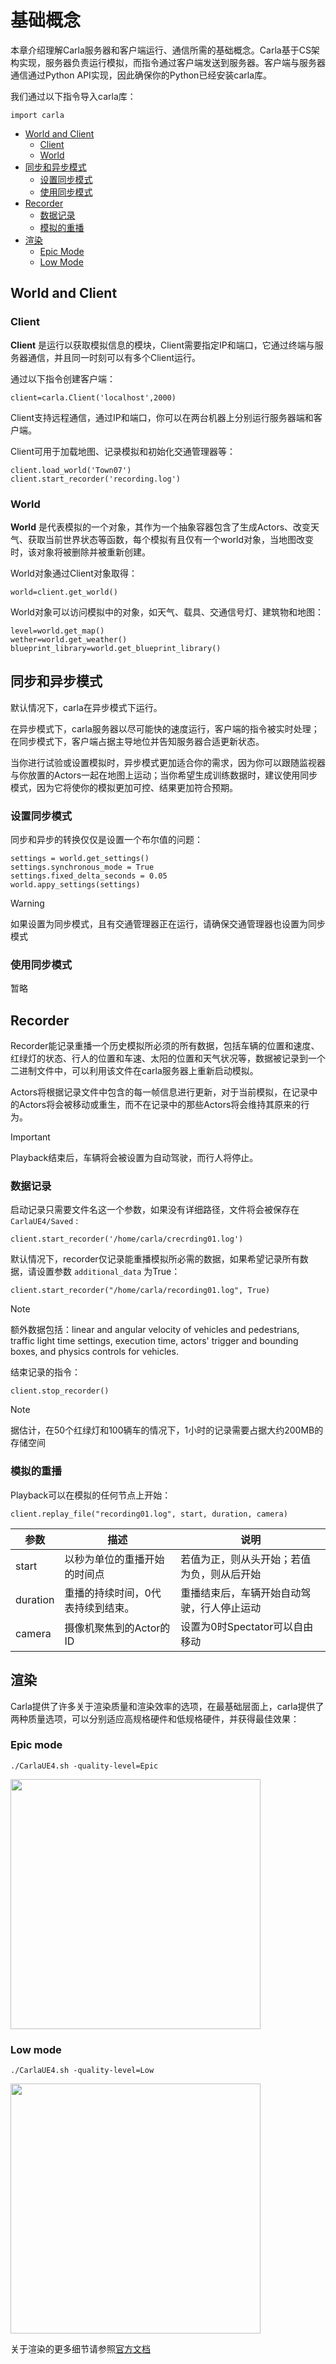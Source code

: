 # 基础概念

本章介绍理解Carla服务器和客户端运行、通信所需的基础概念。Carla基于CS架构实现，服务器负责运行模拟，而指令通过客户端发送到服务器。客户端与服务器通信通过Python API实现，因此确保你的Python已经安装carla库。

我们通过以下指令导入carla库：

```
import carla
```

- [World and Client](#world-and-client)
    - [Client](#client)
    - [World](#world)
- [同步和异步模式](#同步和异步模式)
    - [设置同步模式](#设置同步模式)
    - [使用同步模式](#使用同步模式)
- [Recorder](#recorder)
    - [数据记录](#数据记录)
    - [模拟的重播](#模拟的重播)
- [渲染](#渲染)
    - [Epic Mode](#epic-mode)
    - [Low Mode](#low-mode)

## World and Client

### Client

**Client** 是运行以获取模拟信息的模块，Client需要指定IP和端口，它通过终端与服务器通信，并且同一时刻可以有多个Client运行。

通过以下指令创建客户端：

```
client=carla.Client('localhost',2000)
```

Client支持远程通信，通过IP和端口，你可以在两台机器上分别运行服务器端和客户端。

Client可用于加载地图、记录模拟和初始化交通管理器等：

```
client.load_world('Town07')
client.start_recorder('recording.log')
```

### World

**World** 是代表模拟的一个对象，其作为一个抽象容器包含了生成Actors、改变天气、获取当前世界状态等函数，每个模拟有且仅有一个world对象，当地图改变时，该对象将被删除并被重新创建。

World对象通过Client对象取得：

```
world=client.get_world()
```

World对象可以访问模拟中的对象，如天气、载具、交通信号灯、建筑物和地图：

```
level=world.get_map()
wether=world.get_weather()
blueprint_library=world.get_blueprint_library()
```

## 同步和异步模式

默认情况下，carla在异步模式下运行。

在异步模式下，carla服务器以尽可能快的速度运行，客户端的指令被实时处理；在同步模式下，客户端占据主导地位并告知服务器合适更新状态。

当你进行试验或设置模拟时，异步模式更加适合你的需求，因为你可以跟随监视器与你放置的Actors一起在地图上运动；当你希望生成训练数据时，建议使用同步模式，因为它将使你的模拟更加可控、结果更加符合预期。

### 设置同步模式

同步和异步的转换仅仅是设置一个布尔值的问题：

```
settings = world.get_settings()
settings.synchronous_mode = True
settings.fixed_delta_seconds = 0.05
world.appy_settings(settings)
```

> [!Warning]
>
> 如果设置为同步模式，且有交通管理器正在运行，请确保交通管理器也设置为同步模式

### 使用同步模式

暂略

## Recorder

Recorder能记录重播一个历史模拟所必须的所有数据，包括车辆的位置和速度、红绿灯的状态、行人的位置和车速、太阳的位置和天气状况等，数据被记录到一个二进制文件中，可以利用该文件在carla服务器上重新启动模拟。

Actors将根据记录文件中包含的每一帧信息进行更新，对于当前模拟，在记录中的Actors将会被移动或重生，而不在记录中的那些Actors将会维持其原来的行为。

> [!IMPORTANT]
>
> Playback结束后，车辆将会被设置为自动驾驶，而行人将停止。

### 数据记录

启动记录只需要文件名这一个参数，如果没有详细路径，文件将会被保存在 `CarlaUE4/Saved` :

```
client.start_recorder('/home/carla/crecrding01.log')
```

默认情况下，recorder仅记录能重播模拟所必需的数据，如果希望记录所有数据，请设置参数 `additional_data` 为True：

```
client.start_recorder("/home/carla/recording01.log", True)
```

> [!NOTE]
>
> 额外数据包括：linear and angular velocity of vehicles and pedestrians, traffic light time settings, execution time, actors' trigger and bounding boxes, and physics controls for vehicles.

结束记录的指令：

```
client.stop_recorder()
```

> [!NOTE]
>
> 据估计，在50个红绿灯和100辆车的情况下，1小时的记录需要占据大约200MB的存储空间

### 模拟的重播

Playback可以在模拟的任何节点上开始：

```
client.replay_file("recording01.log", start, duration, camera)
```

| 参数     | 描述                              | 说明                                       |
| -------- | --------------------------------- | ------------------------------------------ |
| start    | 以秒为单位的重播开始的时间点      | 若值为正，则从头开始；若值为负，则从后开始 |
| duration | 重播的持续时间，0代表持续到结束。 | 重播结束后，车辆开始自动驾驶，行人停止运动 |
| camera   | 摄像机聚焦到的Actor的ID           | 设置为0时Spectator可以自由移动             |

## 渲染

Carla提供了许多关于渲染质量和渲染效率的选项，在最基础层面上，carla提供了两种质量选项，可以分别适应高规格硬件和低规格硬件，并获得最佳效果：

### Epic mode

```
./CarlaUE4.sh -quality-level=Epic
```

<img src="https://carla.readthedocs.io/en/latest/img/rendering_quality_epic.jpg" width="400" />

### Low mode

```
./CarlaUE4.sh -quality-level=Low
```

<img src="https://carla.readthedocs.io/en/latest/img/rendering_quality_low.jpg" width="400" />

关于渲染的更多细节请参照[官方文档](https://carla.readthedocs.io/en/latest/adv_rendering_options/)
